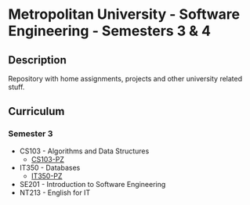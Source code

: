# Metropolitan University - Software Engineering - Semesters 3 & 4

## Description

Repository with home assignments, projects and other university related stuff.

## Curriculum

### Semester 3

- CS103 - Algorithms and Data Structures
    * [CS103-PZ](https://github.com/7aske/uni/tree/second-year/cs103/cs103-pz-nikola_tasic_3698)
- IT350 - Databases
    * [IT350-PZ](https://github.com/7aske/uni/tree/second-year/it350/it350-pz-nikola_tasic_3698)
- SE201 - Introduction to Software Engineering
- NT213 - English for IT

<!-- ### Semester 4 -->

<!-- ## Assignments -->

